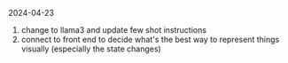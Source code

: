 2024-04-23
1. change to llama3 and update few shot instructions
2. connect to front end to decide what's the best way to represent things visually (especially the state changes)
